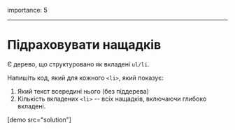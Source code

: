 importance: 5

---

# Підраховувати нащадків

Є дерево, що структуровано як вкладені `ul/li`.

Напишіть код, який для кожного `<li>`, який показує:

1. Який текст всередині нього (без піддерева)
2. Кількість вкладених `<li>` -- всіх нащадків, включаючи глибоко вкладені.

[demo src="solution"]
